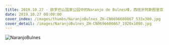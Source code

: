 ```yaml
---
title: 2019.10.27 - 欧罗巴山国家公园中的Naranjo de Bulnes峰，西班牙阿斯图里亚斯 (© Anton Petrus/Getty Images)
date: 2019.10.27 00:00:00
cover_index: /images/thumbs/NaranjoBulnes_ZH-CN0696600867_533x300.jpg
cover_detail: /images/NaranjoBulnes_ZH-CN0696600867_1920x1080.jpg
---
```


![NaranjoBulnes](/images/NaranjoBulnes_ZH-CN0696600867_1920x1080.jpg)
